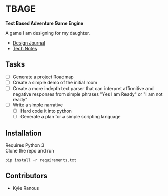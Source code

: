 # TBAGE
**Text Based Adventure Game Engine**

A game I am designing for my daughter.

* [Design Journal](notes/journal.md)
* [Tech Notes](notes/tech_notes.md)

## Tasks
- [ ] Generate a project Roadmap
- [ ] Create a simple demo of the initial room
- [ ] Create a more indepth text parser that can interpret affirmitive and negative responses from simple phrases "Yes I am Ready" or "I am not ready"
- [ ] Write a simple narrative
    - [ ] Hard code it into python
    - [ ] Generate a plan for a simple scripting language

## Installation
Requires Python 3 <br>
Clone the repo and run
```
pip install -r requirements.txt
```

## Contributors
* Kyle Ranous
